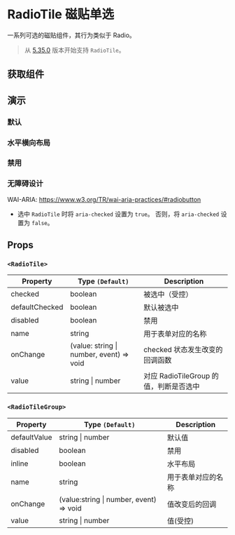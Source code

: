 # RadioTile 磁贴单选

一系列可选的磁贴组件，其行为类似于 Radio。

> 从 [5.35.0](https://github.com/rsuite/rsuite/releases/tag/v5.35.0) 版本开始支持 `RadioTile`。

## 获取组件

<!--{include:(components/radio-tile/fragments/import.md)}-->

## 演示

### 默认

<!--{include:`basic.md`}-->

### 水平横向布局

<!--{include:`inline.md`}-->

### 禁用

<!--{include:`disabled.md`}-->

### 无障碍设计

WAI-ARIA: https://www.w3.org/TR/wai-aria-practices/#radiobutton

- 选中 `RadioTile` 时将 `aria-checked` 设置为 `true`。 否则，将 `aria-checked` 设置为 `false`。

## Props

### `<RadioTile>`

| Property       | Type `(Default)`                             | Description                            |
| -------------- | -------------------------------------------- | -------------------------------------- |
| checked        | boolean                                      | 被选中（受控）                         |
| defaultChecked | boolean                                      | 默认被选中                             |
| disabled       | boolean                                      | 禁用                                   |
| name           | string                                       | 用于表单对应的名称                     |
| onChange       | (value: string &#124; number, event) => void | checked 状态发生改变的回调函数         |
| value          | string &#124; number                         | 对应 RadioTileGroup 的值，判断是否选中 |

### `<RadioTileGroup>`

| Property     | Type `(Default)`                            | Description        |
| ------------ | ------------------------------------------- | ------------------ |
| defaultValue | string &#124; number                        | 默认值             |
| disabled     | boolean                                     | 禁用               |
| inline       | boolean                                     | 水平布局           |
| name         | string                                      | 用于表单对应的名称 |
| onChange     | (value:string &#124; number, event) => void | 值改变后的回调     |
| value        | string &#124; number                        | 值(受控)           |
